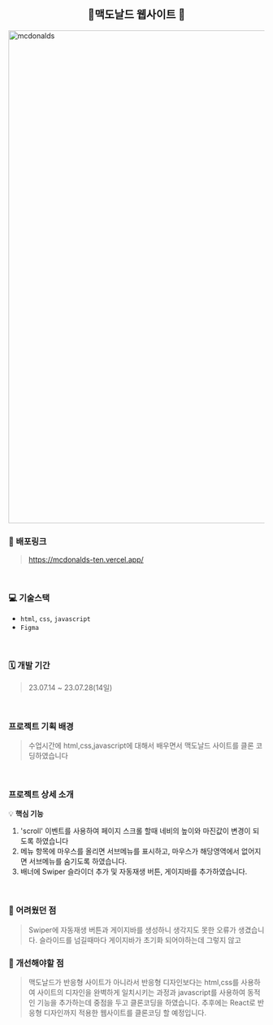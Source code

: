 

<h2 align="center">🍔맥도날드 웹사이트 🍔</h2>
<img src="https://github.com/kkkkinderjoy/mcdonalds/assets/142365394/130b2e4e-f5c0-4d45-bcd2-4f654255f5e1" width="970" alt="mcdonalds" >


### 🔗 배포링크

> <https://mcdonalds-ten.vercel.app/>

<br />


### 💻 기술스택

- `html`, `css`, `javascript`
- `Figma`


<br />



### 🗓 개발 기간
> 23.07.14 ~ 23.07.28(14일)

<br />



### 프로젝트 기획 배경
> 수업시간에 html,css,javascript에 대해서 배우면서 맥도날드 사이트를 클론 코딩하였습니다
<br />

### 프로젝트 상세 소개

💡 **핵심 기능**

1. 'scroll' 이벤트를 사용하여 페이지 스크롤 할때 네비의 높이와 마진값이 변경이 되도록 하였습니다
2.  메뉴 항목에 마우스를 올리면 서브메뉴를 표시하고, 마우스가 해당영역에서 없어지면 서브메뉴를 숨기도록 하였습니다.
3.  배너에 Swiper 슬라이더 추가 및 자동재생 버튼, 게이지바를 추가하였습니다.
   

<br />


### 🎨 어려웠던 점
>  Swiper에 자동재생 버튼과 게이지바를 생성하니 생각지도 못한 오류가 생겼습니다. 슬라이드를 넘길때마다 게이지바가 초기화 되어야하는데
   그렇지 않고 

### 🎨 개선해야할 점
> 맥도날드가 반응형 사이트가 아니라서  반응형 디자인보다는 html,css를 사용하여 사이트의 디자인을 완벽하게 일치시키는 과정과 javascript를 사용하여 동적인 기능을 추가하는데 중점을 두고 클론코딩을 하였습니다. 추후에는 React로 반응형 디자인까지 적용한 웹사이트를 클론코딩 할 예정입니다.

